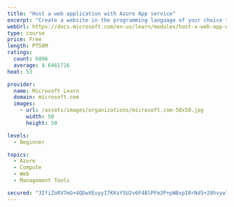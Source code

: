 ```yaml
---
title: "Host a web application with Azure App service"
excerpt: "Create a website in the programming language of your choice through the hosted web app platform in Azure App Service."
webUrl: https://docs.microsoft.com/en-us/learn/modules/host-a-web-app-with-azure-app-service/
type: course
price: Free
length: PT58M
ratings:
  count: 6896
  average: 4.6461716
heat: 53

provider:
  name: Microsoft Learn
  domain: microsoft.com
  images:
    - url: /assets/images/organizations/microsoft.com-50x50.jpg
      width: 50
      height: 50

levels:
  - Beginner

topics:
  - Azure
  - Compute
  - Web
  - Management Tools

secured: "3IfiZoRV7mG+4QDwXEuyyI7KKsY5U2v6F4BlPFm3P+pWBxpI0rNd5+28hvywllLGHrR658gSPpVZMbgAqEsey05UJ7ms9vurMr8aelosXqF7mSVSAU1QHFAm4MDtYg1uImAmJNdL7st4goqEl8RZlFQjFiG8TNlaQZXRKevcegfB4xX7yABpgRJS1+1GJf3LGPkVgK5OSjT+lk94j9RVnqIhA9nIqqjj+17m/83oDK1oEUCEbbcfOO/MAGkvSvE/inKKO5xPC/zNKN7vlFRKlTeIJzpS0jWBwfB6hlVTXAMpZ43fQUjWK99ph7KrFYc1vSQykiF6sZdxP2MoFXemC2P9Y0eNrYhj8kEi2rEkmm5/S6lrdTNmwstqfkqTg8NuBH/uTJIn+TTHdl/SIC3ImztN9wFpAvFhdtk5Zd4jjqg=;DtxVsi+MD4RnCpMlDyR0qA=="
---
```


